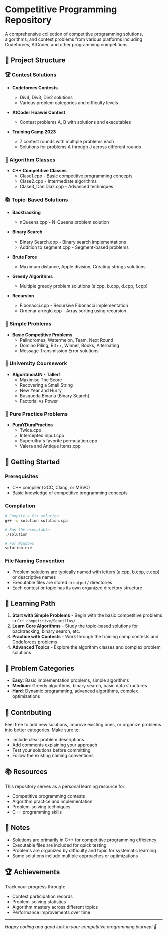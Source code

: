 # Competitive Programming Repository

A comprehensive collection of competitive programming solutions, algorithms, and contest problems from various platforms including Codeforces, AtCoder, and other programming competitions.

## 📁 Project Structure

### 🏆 Contest Solutions
- **Codeforces Contests**
  - Div4, Div3, Div2 solutions
  - Various problem categories and difficulty levels
  
- **AtCoder Huawei Contest**
  - Contest problems A, B with solutions and executables
  
- **Training Camp 2023**
  - 7 contest rounds with multiple problems each
  - Solutions for problems A through J across different rounds

### 🧮 Algorithm Classes
- **C++ Competitive Classes**
  - Clase1.cpp - Basic competitive programming concepts
  - Clase2.cpp - Intermediate algorithms
  - Clase3_DaniDiaz.cpp - Advanced techniques

### 📚 Topic-Based Solutions
- **Backtracking**
  - nQueens.cpp - N-Queens problem solution
  
- **Binary Search**
  - Binary Search.cpp - Binary search implementations
  - Addition to segment.cpp - Segment-based problems
  
- **Brute Force**
  - Maximum distance, Apple division, Creating strings solutions
  
- **Greedy Algorithms**
  - Multiple greedy problem solutions (a.cpp, b.cpp, d.cpp, f.cpp)
  
- **Recursion**
  - Fibonacci.cpp - Recursive Fibonacci implementation
  - Ordenar arreglo.cpp - Array sorting using recursion

### 🎯 Simple Problems
- **Basic Competitive Problems**
  - Palindromes, Watermelon, Team, Next Round
  - Domino Piling, Bit++, Winner, Books, Alternating
  - Message Transmission Error solutions

### 🏫 University Coursework
- **AlgoritmosUN - Taller1**
  - Maximise The Score
  - Recovering a Small String
  - New Year and Hurry
  - Busqueda Binaria (Binary Search)
  - Factorial vs Power

### 💪 Pure Practice Problems
- **PuraYDuraPractica**
  - Twice.cpp
  - Intercepted input.cpp
  - Superultra's favorite permutation.cpp
  - Valera and Antique Items.cpp

## 🚀 Getting Started

### Prerequisites
- C++ compiler (GCC, Clang, or MSVC)
- Basic knowledge of competitive programming concepts

### Compilation
```bash
# Compile a C++ solution
g++ -o solution solution.cpp

# Run the executable
./solution

# For Windows
solution.exe
```

### File Naming Convention
- Problem solutions are typically named with letters (a.cpp, b.cpp, c.cpp) or descriptive names
- Executable files are stored in `output/` directories
- Each contest or topic has its own organized directory structure

## 📖 Learning Path

1. **Start with Simple Problems** - Begin with the basic competitive problems in `C++ competitive/Sencillos/`
2. **Learn Core Algorithms** - Study the topic-based solutions for backtracking, binary search, etc.
3. **Practice with Contests** - Work through the training camp contests and Codeforces problems
4. **Advanced Topics** - Explore the algorithm classes and complex problem solutions

## 🎯 Problem Categories

- **Easy**: Basic implementation problems, simple algorithms
- **Medium**: Greedy algorithms, binary search, basic data structures
- **Hard**: Dynamic programming, advanced algorithms, complex optimizations

## 🔧 Contributing

Feel free to add new solutions, improve existing ones, or organize problems into better categories. Make sure to:

- Include clear problem descriptions
- Add comments explaining your approach
- Test your solutions before committing
- Follow the existing naming conventions

## 📚 Resources

This repository serves as a personal learning resource for:
- Competitive programming contests
- Algorithm practice and implementation
- Problem-solving techniques
- C++ programming skills

## 📝 Notes

- Solutions are primarily in C++ for competitive programming efficiency
- Executable files are included for quick testing
- Problems are organized by difficulty and topic for systematic learning
- Some solutions include multiple approaches or optimizations

## 🏆 Achievements

Track your progress through:
- Contest participation records
- Problem-solving statistics
- Algorithm mastery across different topics
- Performance improvements over time

---


*Happy coding and good luck in your competitive programming journey! 🚀*
